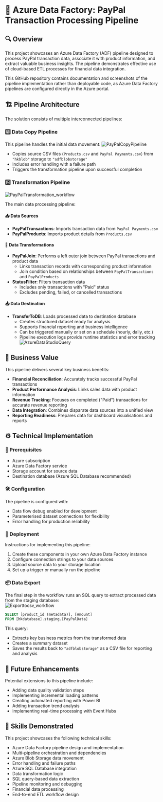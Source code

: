 # 🧾 Azure Data Factory: PayPal Transaction Processing Pipeline

## 🔍 Overview  
This project showcases an Azure Data Factory (ADF) pipeline designed to process PayPal transaction data, associate it with product information, and extract valuable business insights. The pipeline demonstrates effective use of cloud-based ETL processes for financial data integration.

This GitHub repository contains documentation and screenshots of the pipeline implementation rather than deployable code, as Azure Data Factory pipelines are configured directly in the Azure portal.

## 🏗️ Pipeline Architecture  
The solution consists of multiple interconnected pipelines:

### 1️⃣ Data Copy Pipeline  
This pipeline handles the initial data movement:
![PayPalCopyPipeline](https://github.com/user-attachments/assets/b16befd2-3279-4d06-ac22-4dc95912bfc2)

- Copies source CSV files (`Products.csv` and `PayPal Payments.csv`) from `"hkblob"` storage to `"adfblobstorage"`
- Includes error handling with a failure path
- Triggers the transformation pipeline upon successful completion

### 2️⃣ Transformation Pipeline  
![PayPalTransformation_workflow](https://github.com/user-attachments/assets/5975653d-16a3-4e10-aafc-80b08d5a7e9c)

The main data processing pipeline:

#### 📥 Data Sources  
- **PayPalTransactions**: Imports transaction data from `PayPal Payments.csv`  
- **PayPalProducts**: Imports product details from `Products.csv`

#### 🔄 Data Transformations  
- **PayPalJoin**: Performs a left outer join between PayPal transactions and product data  
  - Links transaction records with corresponding product information  
  - Join condition based on relationships between `PayPalTransactions` and `PayPalProducts`  
- **StatusFilter**: Filters transaction data  
  - Includes only transactions with "Paid" status  
  - Excludes pending, failed, or cancelled transactions  

#### 📤 Data Destination  
- **TransferToDB**: Loads processed data to destination database  
  - Creates structured dataset ready for analysis  
  - Supports financial reporting and business intelligence  
  - Can be triggered manually or set on a schedule (hourly, daily, etc.)  
  - Pipeline execution logs provide runtime statistics and error tracking  
![AzureDataStudioQuery](https://github.com/user-attachments/assets/db694823-b975-4c8f-883e-16e55510a6fe)

## 💼 Business Value  
This pipeline delivers several key business benefits:

- **Financial Reconciliation**: Accurately tracks successful PayPal transactions  
- **Product Performance Analysis**: Links sales data with product information  
- **Revenue Tracking**: Focuses on completed ("Paid") transactions for accurate revenue reporting  
- **Data Integration**: Combines disparate data sources into a unified view  
- **Reporting Readiness**: Prepares data for dashboard visualisations and reports  

## ⚙️ Technical Implementation  

### 🧱 Prerequisites  
- Azure subscription  
- Azure Data Factory service  
- Storage account for source data  
- Destination database (Azure SQL Database recommended)  

### 🛠️ Configuration  
The pipeline is configured with:
- Data flow debug enabled for development  
- Parameterised dataset connections for flexibility  
- Error handling for production reliability  

### 🚀 Deployment  
Instructions for implementing this pipeline:

1. Create these components in your own Azure Data Factory instance  
2. Configure connection strings to your data sources  
3. Upload source data to your storage location  
4. Set up a trigger or manually run the pipeline  

### 📦 Data Export  
The final step in the workflow runs an SQL query to extract processed data from the staging database:  
![Exporttocsv_workflow](https://github.com/user-attachments/assets/9492ef5e-4ae4-472b-b1f1-7de8e5a382d6)

```sql
SELECT [product_id (metadata)], [Amount]
FROM [hkdatabase].staging.[PayPalData]
```

This query:
- Extracts key business metrics from the transformed data  
- Creates a summary dataset
- Saves the results back to `"adfblobstorage"` as a CSV file for reporting and analysis  

## 🔮 Future Enhancements  
Potential extensions to this pipeline include:

- Adding data quality validation steps  
- Implementing incremental loading patterns  
- Creating automated reporting with Power BI  
- Adding transaction trend analysis  
- Implementing real-time processing with Event Hubs  

## 🧠 Skills Demonstrated  
This project showcases the following technical skills:

- Azure Data Factory pipeline design and implementation  
- Multi-pipeline orchestration and dependencies  
- Azure Blob Storage data movement  
- Error handling and failure paths  
- Azure SQL Database integration  
- Data transformation logic  
- SQL query-based data extraction  
- Pipeline monitoring and debugging  
- Financial data processing  
- End-to-end ETL workflow design  
